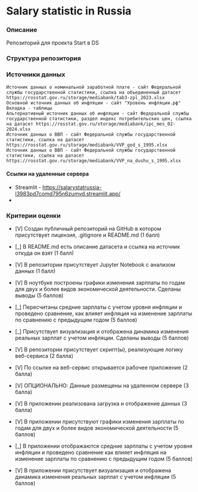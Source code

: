 # Salary statistic in Russia

### Описание

Репозиторий для проекта Start в DS


### Структура репозитория


### Источники данных
    
    Источник данных о номинальной заработной плате - сайт Федеральной службы государственной статистики, ссылка на объединенный датасет https://rosstat.gov.ru/storage/mediabank/tab3-zpl_2023.xlsx
    Основной источник данных об инфляции - сайт "Уровень инфляции.рф" Вкладка - таблицы
    Альтернативный источник данных об инфляции - сайт Федеральной службы государственной статистики, раздел индекс потребительских цен, ссылка на датасет https://rosstat.gov.ru/storage/mediabank/ipc_mes_02-2024.xlsx
    Источник данных о ВВП - сайт Федеральной службы государственной статистики, ссылка на датасет https://rosstat.gov.ru/storage/mediabank/VVP_god_s_1995.xlsx
    Источник данных о ВВП - сайт Федеральной службы государственной статистики, ссылка на датасет https://rosstat.gov.ru/storage/mediabank/VVP_na_dushu_s_1995.xlsx


#### Ссылки на удаленные сервера
* Streamlit - https://salarystatrussia-l3983pd7comd795n6zumvd.streamlit.app/
* 


### Критерии оценки

* [V] Cоздан публичный репозиторий на GitHub в котором присутствует лицензия, .gitignore и README.md (1 балл)
* [_] В README.md есть описание датасета и ссылка на источник откуда он взят (1 балл)
* [V] В репозитории присутствует Jupyter Notebook с анализом данных (1 балл)
* [V] В ноутбуке построены графики изменения зарплаты по годам для двух и более видов экономической деятельности. Сделаны выводы (5 баллов)
* [_] Пересчитаны средние зарплаты с учетом уровня инфляции и проведено сравнение, как влияет инфляция на изменение зарплаты по сравнению с предыдущим годом (5 баллов)
* [_] Присутствует визуализация и отображена динамика изменения реальных зарплат с учетом инфляции. Сделаны выводы  (5 баллов)
* [V] В репозитории присутствует скрипт(ы), реализующие логику веб-сервиса (2 балла)
* [V] По ссылке на веб-сервис открывается рабочее приложение (2 балла)

* [V] ОПЦИОНАЛЬНО: Данные размещены на удаленном сервере (3 балла)
* [V] В приложении реализована загрузка и отображение данных (3 балла)
* [V] В приложении присутствуют графики изменения зарплаты по годам для двух и более видов экономической деятельности (5 баллов)
* [_] В приложении отображаются средние зарплаты с учетом уровня инфляции и проведено сравнение как влияет инфляция на изменение зарплаты по сравнению с предыдущим годом (5 баллов)
* [V] В приложении присутствует визуализация и отображена динамика изменения реальных зарплат с учетом инфляции (5 баллов)



